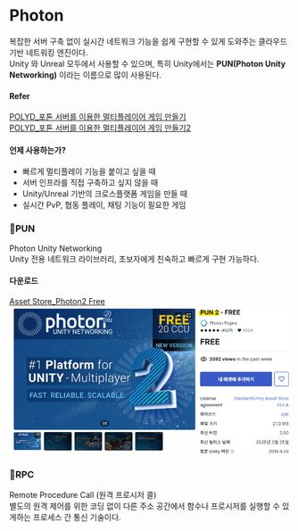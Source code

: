 # Photon

복잡한 서버 구축 없이 실시간 네트워크 기능을 쉽게 구현할 수 있게 도와주는 클라우드 기반 네트워킹 엔진이다.</br>
Unity 와 Unreal 모두에서 사용할 수 있으며, 특히 Unity에서는 **PUN(Photon Unity Networking)** 이라는 이름으로 많이 사용된다.</br>

#### Refer
[POLYD_포톤 서버를 이용한 멀티플레이어 게임 만들기](https://blog.naver.com/tlsqudgns6/222206467947)</br>
[POLYD_포톤 서버를 이용한 멀티플레이어 게임 만들기2](https://m.blog.naver.com/tlsqudgns6/222205752459)</br>

#### 언제 사용하는가?
- 빠르게 멀티플레이 기능을 붙이고 싶을 때
- 서버 인프라를 직접 구축하고 싶지 않을 때
- Unity/Unreal 기반의 크로스플랫폼 게임을 만들 때
- 실시간 PvP, 협동 플레이, 채팅 기능이 필요한 게임

### 📌PUN
Photon Unity Networking</br>
Unity 전용 네트워크 라이브러리, 초보자에게 친숙하고 빠르게 구현 가능하다.</br>

#### 다운로드
[Asset Store_Photon2 Free](https://assetstore.unity.com/packages/tools/network/pun-2-free-119922?locale=ko-KR)</br>
![Photon2 Free](img/post/250707/photon2.png)

### 📌RPC
Remote Procedure Call (원격 프로시저 콜)</br>
별도의 원격 제어를 위한 코딩 없이 다른 주소 공간에서 함수나 프로시저를 실행할 수 있게하는 프로세스 간 통신 기술이다.</br>
 